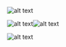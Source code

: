 ![alt text](https://rachel-solomon.github.io/TryToBeARainbowInSomeoneElse'sCloud.png)

![alt text](https://rachel-solomon.github.io/AragornQuote.png)![alt text](https://rachel-solomon.github.io/SamQuoteLOTR.png)

![alt text](https://rachel-solomon.github.io/MistakesQuote.png)
